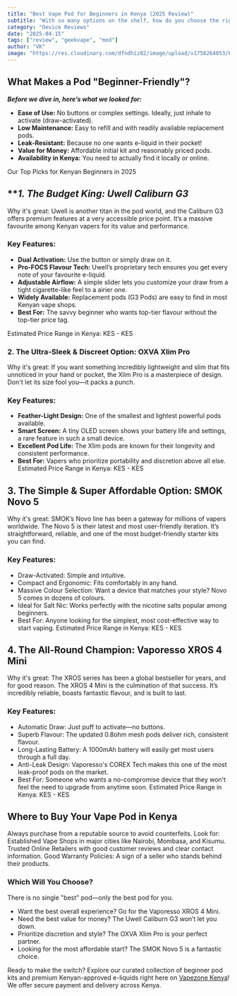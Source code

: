 ```yaml
---
title: "Best Vape Pod for Beginners in Kenya (2025 Review)"
subtitle: "With so many options on the shelf, how do you choose the right one? We’ve tested the most popular models available in Kenya right now to bring you this definitive list of the best vape pods for beginners in 2025. Stay with Me"
category: "Device Reviews"
date: "2025-04-15"
tags: ["review", "geekvape", "mod"]
author: "VK"
image: "https://res.cloudinary.com/dfndhiz82/image/upload/v1758264053/best-for-beginners-2025_ucq3fr.webp"
---
```


## **What Makes a Pod "Beginner-Friendly"?**
**_Before we dive in, here’s what we looked for:_**
- **Ease of Use:** No buttons or complex settings. Ideally, just inhale to activate (draw-activated).
- **Low Maintenance:** Easy to refill and with readily available replacement pods.
- **Leak-Resistant:** Because no one wants e-liquid in their pocket!
- **Value for Money:** Affordable initial kit and reasonably priced pods.
- **Availability in Kenya:** You need to actually find it locally or online.

Our Top Picks for Kenyan Beginners in 2025

## ***1. The Budget King: Uwell Caliburn G3*

Why it's great: Uwell is another titan in the pod world, and the Caliburn G3 offers premium features at a very accessible price point. It’s a massive favourite among Kenyan vapers for its value and performance.

### Key Features:
- **Dual Activation:** Use the button or simply draw on it.
- **Pro-FOCS Flavour Tech:** Uwell’s proprietary tech ensures you get every note of your favourite e-liquid.
- **Adjustable Airflow:** A simple slider lets you customize your draw from a tight cigarette-like feel to a airier one.
- **Widely Available:** Replacement pods (G3 Pods) are easy to find in most Kenyan vape shops.
- **Best For:** The savvy beginner who wants top-tier flavour without the top-tier price tag.

Estimated Price Range in Kenya: KES  - KES 

### **2. The Ultra-Sleek & Discreet Option: OXVA Xlim Pro**
Why it's great: If you want something incredibly lightweight and slim that fits unnoticed in your hand or pocket, the Xlim Pro is a masterpiece of design. Don't let its size fool you—it packs a punch.

### Key Features:
- **Feather-Light Design:** One of the smallest and lightest powerful pods available.
- **Smart Screen:** A tiny OLED screen shows your battery life and settings, a rare feature in such a small device.
- **Excellent Pod Life:** The Xlim pods are known for their longevity and consistent performance.
- **Best For:** Vapers who prioritize portability and discretion above all else.
Estimated Price Range in Kenya: KES  - KES 

## 3. The Simple & Super Affordable Option: SMOK Novo 5
Why it's great: SMOK’s Novo line has been a gateway for millions of vapers worldwide. The Novo 5 is their latest and most user-friendly iteration. It’s straightforward, reliable, and one of the most budget-friendly starter kits you can find.

### Key Features:
- Draw-Activated: Simple and intuitive.
- Compact and Ergonomic: Fits comfortably in any hand.
- Massive Colour Selection: Want a device that matches your style? Novo 5 comes in dozens of colours.
- Ideal for Salt Nic: Works perfectly with the nicotine salts popular among beginners.
- Best For: Anyone looking for the simplest, most cost-effective way to start vaping.
Estimated Price Range in Kenya: KES - KES 

## 4. The All-Round Champion: Vaporesso XROS 4 Mini
Why it's great: The XROS series has been a global bestseller for years, and for good reason. The XROS 4 Mini is the culmination of that success. It’s incredibly reliable, boasts fantastic flavour, and is built to last.

### Key Features:
- Automatic Draw: Just puff to activate—no buttons.
- Superb Flavour: The updated 0.8ohm mesh pods deliver rich, consistent flavour.
- Long-Lasting Battery: A 1000mAh battery will easily get most users through a full day.
- Anti-Leak Design: Vaporesso's COREX Tech makes this one of the most leak-proof pods on the market.
- Best For: Someone who wants a no-compromise device that they won’t feel the need to upgrade from anytime soon.
Estimated Price Range in Kenya: KES  - KES 


## **Where to Buy Your Vape Pod in Kenya**

Always purchase from a reputable source to avoid counterfeits. Look for:
Established Vape Shops in major cities like Nairobi, Mombasa, and Kisumu.
Trusted Online Retailers with good customer reviews and clear contact information.
Good Warranty Policies: A sign of a seller who stands behind their products.

### Which Will You Choose?
There is no single "best" pod—only the best pod for you.
- Want the best overall experience? Go for the Vaporesso XROS 4 Mini.
- Need the best value for money? The Uwell Caliburn G3 won’t let you down.
- Prioritize discretion and style? The OXVA Xlim Pro is your perfect partner.
- Looking for the most affordable start? The SMOK Novo 5 is a fantastic choice.

Ready to make the switch? Explore our curated collection of beginner pod kits and premium Kenyan-approved e-liquids right here on [Vapezone Kenya](https://www.vapezone.co.ke/ke/collections/pod-mods)! We offer secure payment and delivery across Kenya.
